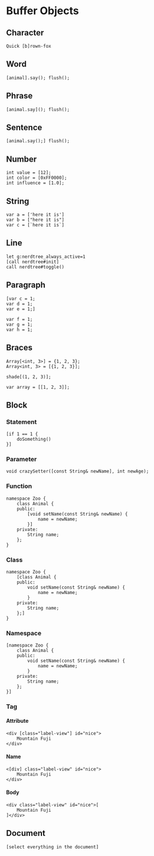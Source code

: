 # Buffer Objects
## Character
```
Quick [b]rown-fox
```

## Word 
```
[animal].say(); flush();
```

## Phrase
```
[animal.say](); flush();
```

## Sentence
```
[animal.say();] flush();
```

## Number
```
int value = [12];
int color = [0xFF0000];
int influence = [1.0];
```

## String
```
var a = ['here it is']
var b = ["here it is"]
var c = [`here it is`]
```

## Line
```
let g:nerdtree_always_active=1
[call nerdtree#init]
call nerdtree#toggle()
```

## Paragraph
```
[var c = 1;
var d = 1;
var e = 1;]

var f = 1;
var g = 1;
var h = 1;
```

## Braces
```
Array[<int, 3>] = {1, 2, 3};
Array<int, 3> = [{1, 2, 3}];

shade[(1, 2, 3)];
```

``` 
var array = [[1, 2, 3]];
```

## Block

### Statement
```
[if 1 == 1 {
    doSomething()
}]
```

### Parameter
```
void crazySetter([const String& newName], int newAge);
```

### Function
```
namespace Zoo {
    class Animal {
    public:
        [void setName(const String& newName) {
            name = newName;
        }]
    private:
        String name;
    };
}
```
### Class
```
namespace Zoo {
    [class Animal {
    public:
        void setName(const String& newName) {
            name = newName;
        }
    private:
        String name;
    };]
}
```

### Namespace 
```
[namespace Zoo {
    class Animal {
    public:
        void setName(const String& newName) {
            name = newName;
        }
    private:
        String name;
    };
}]
```

### Tag
#### Attribute
```
<div [class="label-view"] id="nice">
    Mountain Fuji
</div>
```

#### Name
```
<[div] class="label-view" id="nice">
    Mountain Fuji
</div>
```

#### Body
```
<div class="label-view" id="nice">[
    Mountain Fuji
]</div>
```

## Document
```
[select everything in the document]
```
